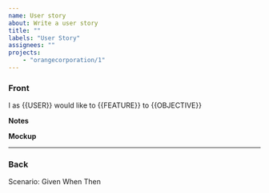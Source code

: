 ```yaml
---
name: User story
about: Write a user story
title: ""
labels: "User Story"
assignees: ""
projects:
    - "orangecorporation/1"
---
```


### Front

I as {{USER}} would like to {{FEATURE}} to {{OBJECTIVE}}

**Notes**


**Mockup**


---
### Back

Scenario:
Given
When
Then
